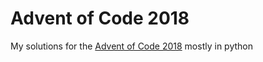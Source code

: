 # Advent of Code 2018

My solutions for the [Advent of Code 2018](http://adventofcode.com/2018) mostly in python